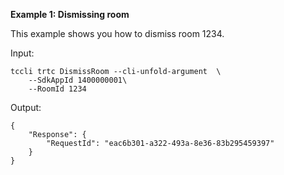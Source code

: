 **Example 1: Dismissing room**

This example shows you how to dismiss room 1234.

Input: 

```
tccli trtc DismissRoom --cli-unfold-argument  \
    --SdkAppId 1400000001\
    --RoomId 1234
```

Output: 
```
{
    "Response": {
        "RequestId": "eac6b301-a322-493a-8e36-83b295459397"
    }
}
```

